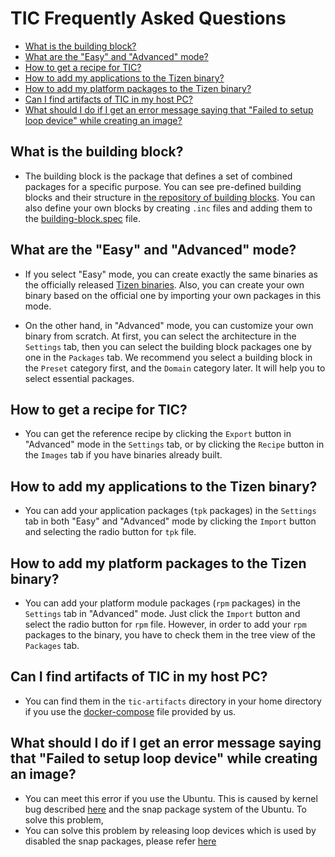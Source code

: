 <!-- omit in toc -->
# TIC Frequently Asked Questions

- [What is the building block?](#what-is-the-building-block)
- [What are the "Easy" and "Advanced" mode?](#what-are-the-easy-and-advanced-mode)
- [How to get a recipe for TIC?](#how-to-get-a-recipe-for-tic)
- [How to add my applications to the Tizen binary?](#how-to-add-my-applications-to-the-tizen-binary)
- [How to add my platform packages to the Tizen binary?](#how-to-add-my-platform-packages-to-the-tizen-binary)
- [Can I find artifacts of TIC in my host PC?](#can-i-find-artifacts-of-tic-in-my-host-pc)
- [What should I do if I get an error message saying that "Failed to setup loop device" while creating an image?](#what-should-i-do-if-i-get-an-error-message-saying-that-failed-to-setup-loop-device-while-creating-an-image)

## What is the building block?

- The building block is the package that defines a set of combined packages for a specific purpose.
  You can see pre-defined building blocks and their structure in [the repository of building blocks](https://git.tizen.org/cgit/tools/building-blocks/tree/?h=tizen).
  You can also define your own blocks by creating `.inc` files and adding them to the [building-block.spec](https://git.tizen.org/cgit/tools/building-blocks/tree/packaging/building-blocks.spec?h=tizen) file.

## What are the "Easy" and "Advanced" mode?

- If you select "Easy" mode, you can create exactly the same binaries as the officially released [Tizen binaries](http://download.tizen.org/releases/milestone/tizen/unified/latest/images/standard/). Also, you can create your own binary based on the official one by importing your own packages in this mode.

- On the other hand, in "Advanced" mode, you can customize your own binary from scratch. At first, you can select the architecture in the `Settings` tab,
  then you can select the building block packages one by one in the `Packages` tab.
  We recommend you select a building block in the `Preset` category first, and the `Domain` category later.
  It will help you to select essential packages.

## How to get a recipe for TIC?

- You can get the reference recipe by clicking the `Export` button in "Advanced" mode in the `Settings` tab, or by clicking the `Recipe` button in the `Images` tab if you have binaries already built.

## How to add my applications to the Tizen binary?

- You can add your application packages (`tpk` packages) in the `Settings` tab in both "Easy" and "Advanced" mode by clicking the `Import` button and selecting the radio button for `tpk` file.

## How to add my platform packages to the Tizen binary?

- You can add your platform module packages (`rpm` packages) in the `Settings` tab in "Advanced" mode. Just click the `Import` button and select the radio button for `rpm` file. However, in order to add your `rpm` packages to the binary, you have to check them in the tree view of the `Packages` tab.

## Can I find artifacts of TIC in my host PC?

- You can find them in the `tic-artifacts` directory in your home directory if you use the [docker-compose](https://raw.githubusercontent.com/Samsung/tizen-docs/master/docs/platform/developing/media/docker-compose.yaml) file provided by us.

## What should I do if I get an error message saying that "Failed to setup loop device" while creating an image?

- You can meet this error if you use the Ubuntu. This is caused by kernel bug described [here](https://bugs.launchpad.net/ubuntu/+source/linux/+bug/2015400) and the snap package system of the Ubuntu. To solve this problem,
- You can solve this problem by releasing loop devices which is used by disabled the snap packages, please refer [here](https://askubuntu.com/questions/1036633/how-to-remove-disabled-unused-snap-packages-with-a-single-line-of-command)
